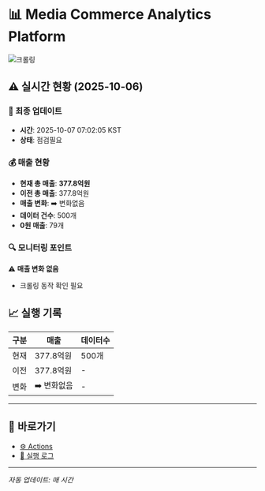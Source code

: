 # 📊 Media Commerce Analytics Platform

![크롤링](https://img.shields.io/badge/크롤링-점검필요-yellow)

## ⚠️ 실시간 현황 (2025-10-06)

### 📍 최종 업데이트
- **시간**: 2025-10-07 07:02:05 KST
- **상태**: 점검필요

### 💰 매출 현황
- **현재 총 매출**: **377.8억원**
- **이전 총 매출**: 377.8억원
- **매출 변화**: ➡️ 변화없음
- **데이터 건수**: 500개
- **0원 매출**: 79개

### 🔍 모니터링 포인트

⚠️ **매출 변화 없음**
- 크롤링 동작 확인 필요


## 📈 실행 기록

| 구분 | 매출 | 데이터수 |
|------|------|----------|
| 현재 | 377.8억원 | 500개 |
| 이전 | 377.8억원 | - |
| 변화 | ➡️ 변화없음 | - |

---

## 🔗 바로가기

- [⚙️ Actions](../../actions)
- [📝 실행 로그](../../actions/workflows/daily_scraping.yml)

---

*자동 업데이트: 매 시간*
